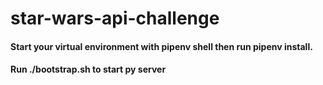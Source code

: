# star-wars-api-challenge

#### Start your virtual environment with pipenv shell then run pipenv install.

#### Run ./bootstrap.sh to start py server
